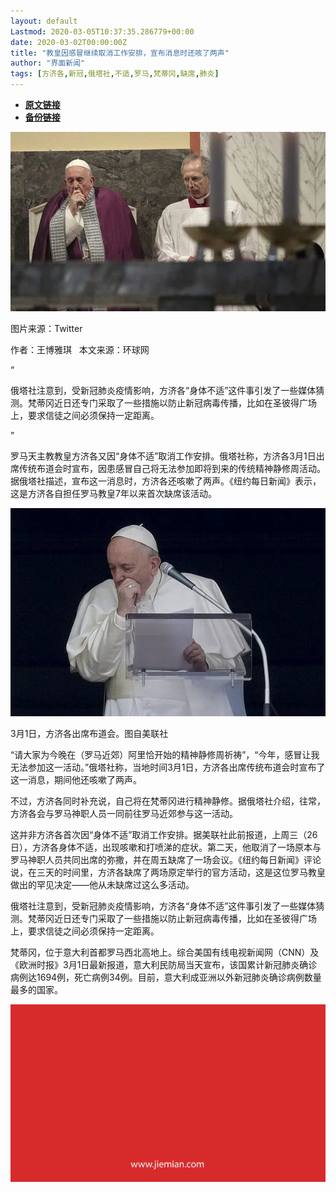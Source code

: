 ```yaml
---
layout: default
Lastmod: 2020-03-05T10:37:35.286779+00:00
date: 2020-03-02T00:00:00Z
title: "教皇因感冒继续取消工作安排，宣布消息时还咳了两声"
author: "界面新闻"
tags: [方济各,新冠,俄塔社,不适,罗马,梵蒂冈,缺席,肺炎]
---
```


* [**原文链接**](https://mp.weixin.qq.com/s/h6ynGP1ZaV54OCiu71yFVw)
* [**备份链接**](http://archive.today/gFJM3)


![](/images/post/262a5ea68da9987a1b4ef494760ef874.jpg)  

图片来源：Twitter

作者：王博雅琪   本文来源：环球网

“

  

俄塔社注意到，受新冠肺炎疫情影响，方济各“身体不适”这件事引发了一些媒体猜测。梵蒂冈近日还专门采取了一些措施以防止新冠病毒传播，比如在圣彼得广场上，要求信徒之间必须保持一定距离。

  

”

罗马天主教教皇方济各又因“身体不适”取消工作安排。俄塔社称，方济各3月1日出席传统布道会时宣布，因患感冒自己将无法参加即将到来的传统精神静修周活动。据俄塔社描述，宣布这一消息时，方济各还咳嗽了两声。《纽约每日新闻》表示，这是方济各自担任罗马教皇7年以来首次缺席该活动。

![](/images/post/16c57b32e03ab3f0a125fd30008e8675.jpg)

3月1日，方济各出席布道会。图自美联社

“请大家为今晚在（罗马近郊）阿里恰开始的精神静修周祈祷”，“今年，感冒让我无法参加这一活动。”俄塔社称，当地时间3月1日，方济各出席传统布道会时宣布了这一消息，期间他还咳嗽了两声。

不过，方济各同时补充说，自己将在梵蒂冈进行精神静修。据俄塔社介绍，往常，方济各会与罗马神职人员一同前往罗马近郊参与这一活动。

这并非方济各首次因“身体不适”取消工作安排。据美联社此前报道，上周三（26日），方济各身体不适，出现咳嗽和打喷涕的症状。第二天，他取消了一场原本与罗马神职人员共同出席的弥撒，并在周五缺席了一场会议。《纽约每日新闻》评论说，在三天的时间里，方济各缺席了两场原定举行的官方活动，这是这位罗马教皇做出的罕见决定——他从未缺席过这么多活动。

俄塔社注意到，受新冠肺炎疫情影响，方济各“身体不适”这件事引发了一些媒体猜测。梵蒂冈近日还专门采取了一些措施以防止新冠病毒传播，比如在圣彼得广场上，要求信徒之间必须保持一定距离。

梵蒂冈，位于意大利首都罗马西北高地上。综合美国有线电视新闻网（CNN）及《欧洲时报》3月1日最新报道，意大利民防局当天宣布，该国累计新冠肺炎确诊病例达1694例，死亡病例34例。目前，意大利成亚洲以外新冠肺炎确诊病例数量最多的国家。

![](/images/post/3ef9527fd7edfb43b0c70486c7a956af.jpg)

